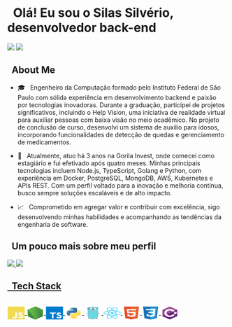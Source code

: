 <h1> &nbsp; Olá! Eu sou o Silas Silvério, desenvolvedor back-end </h1>

<div>
  <a href = "mailto:contatosilas.silverio22@gmail.com"><img src="https://img.shields.io/badge/-Gmail-%23333?style=for-the-badge&logo=gmail&logoColor=white" target="_blank"></a>
  <a href="https://www.linkedin.com/in/silas-silverio/" target="_blank"><img src="https://img.shields.io/badge/-LinkedIn-%230077B5?style=for-the-badge&logo=linkedin&logoColor=white" target="_blank"></a> 
</div>

<h2> &nbsp; About Me </h2>

- 🎓 &nbsp; Engenheiro da Computação formado pelo Instituto Federal de São Paulo com sólida experiência em desenvolvimento backend e paixão por tecnologias inovadoras. Durante a graduação, participei de projetos significativos, incluindo o Help Vision, uma iniciativa de realidade virtual para auxiliar pessoas com baixa visão no meio acadêmico. No projeto de conclusão de curso, desenvolvi um sistema de auxilio para idosos, incorporando funcionalidades de detecção de quedas e gerenciamento de medicamentos.

- 💼 &nbsp; Atualmente, atuo há 3 anos na Gorila Invest, onde comecei como estagiário e fui efetivado após quatro meses. Minhas principais tecnologias incluem Node.js, TypeScript, Golang e Python, com experiência em Docker, PostgreSQL, MongoDB, AWS, Kubernetes e APIs REST. Com um perfil voltado para a inovação e melhoria contínua, busco sempre soluções escaláveis e de alto impacto.

- 📈 &nbsp; Comprometido em agregar valor e contribuir com excelência, sigo desenvolvendo minhas habilidades e acompanhando as tendências da engenharia de software.

<h2>&nbsp; Um pouco mais sobre meu perfil</h2>

 <div>
  <a href="https://github.com/silassilverio">
  <img height="180em" src="https://github-readme-stats.vercel.app/api?username=silassilverio&show_icons=true&theme=github_dark&include_all_commits=true&count_private=true"/>
  <img height="180em" src="https://github-readme-stats.vercel.app/api/top-langs/?username=silassilverio&layout=compact&langs_count=7&theme=github_dark"/>
</div>

<h2>&nbsp; Tech Stack </h2>
  
<div style="display: inline_block"><br>
  <img align="center" alt="Silas-Js" height="30" width="40" src="https://raw.githubusercontent.com/devicons/devicon/master/icons/javascript/javascript-plain.svg">
  <img align="center" alt="Silas-Csharp" height="30" width="40" src="https://raw.githubusercontent.com/devicons/devicon/master/icons/nodejs/nodejs-original.svg">
  <img align="center" alt="Silas-Csharp" height="30" width="40" src="https://raw.githubusercontent.com/devicons/devicon/master/icons/typescript/typescript-original.svg">
  <img align="center" alt="Silas-Python" height="30" width="40" src="https://raw.githubusercontent.com/devicons/devicon/master/icons/python/python-original.svg">
  <img align="center" alt="Silas-Csharp" height="30" width="40" src="https://raw.githubusercontent.com/devicons/devicon/master/icons/go/go-original.svg">
  <img align="center" alt="Silas-React" height="30" width="40" src="https://raw.githubusercontent.com/devicons/devicon/master/icons/react/react-original.svg">
  <img align="center" alt="Silas-HTML" height="30" width="40" src="https://raw.githubusercontent.com/devicons/devicon/master/icons/html5/html5-original.svg">
  <img align="center" alt="Silas-CSS" height="30" width="40" src="https://raw.githubusercontent.com/devicons/devicon/master/icons/css3/css3-original.svg">
  <img align="center" alt="Silas-Csharp" height="30" width="40" src="https://raw.githubusercontent.com/devicons/devicon/master/icons/csharp/csharp-original.svg">
  
  
</div>
  
##

